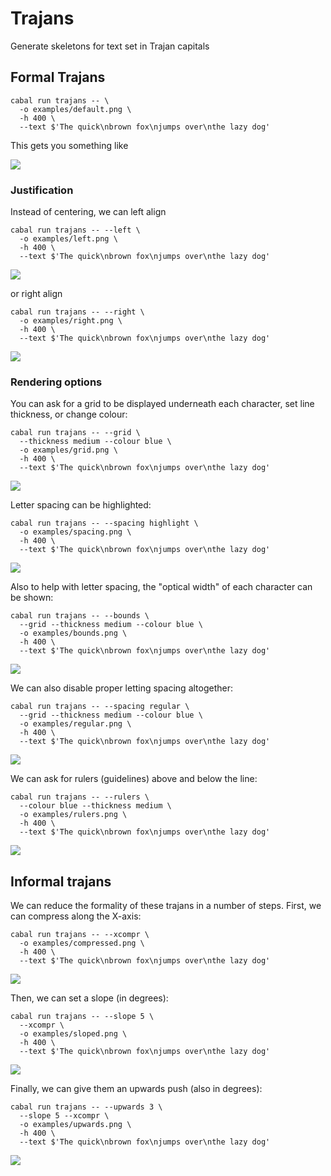 # Trajans

Generate skeletons for text set in Trajan capitals

## Formal Trajans

```
cabal run trajans -- \
  -o examples/default.png \
  -h 400 \
  --text $'The quick\nbrown fox\njumps over\nthe lazy dog'
```

This gets you something like

![](examples/default.png)

### Justification

Instead of centering, we can left align

```
cabal run trajans -- --left \
  -o examples/left.png \
  -h 400 \
  --text $'The quick\nbrown fox\njumps over\nthe lazy dog'
```

![](examples/left.png)

or right align

```
cabal run trajans -- --right \
  -o examples/right.png \
  -h 400 \
  --text $'The quick\nbrown fox\njumps over\nthe lazy dog'
```

![](examples/right.png)

### Rendering options

You can ask for a grid to be displayed underneath each character, set line
thickness, or change colour:

```
cabal run trajans -- --grid \
  --thickness medium --colour blue \
  -o examples/grid.png \
  -h 400 \
  --text $'The quick\nbrown fox\njumps over\nthe lazy dog'
```

![](examples/grid.png)

Letter spacing can be highlighted:

```
cabal run trajans -- --spacing highlight \
  -o examples/spacing.png \
  -h 400 \
  --text $'The quick\nbrown fox\njumps over\nthe lazy dog'
```

![](examples/spacing.png)

Also to help with letter spacing, the "optical width" of each character can
be shown:

```
cabal run trajans -- --bounds \
  --grid --thickness medium --colour blue \
  -o examples/bounds.png \
  -h 400 \
  --text $'The quick\nbrown fox\njumps over\nthe lazy dog'
```

![](examples/bounds.png)

We can also disable proper letting spacing altogether:

```
cabal run trajans -- --spacing regular \
  --grid --thickness medium --colour blue \
  -o examples/regular.png \
  -h 400 \
  --text $'The quick\nbrown fox\njumps over\nthe lazy dog'
```

![](examples/regular.png)

We can ask for rulers (guidelines) above and below the line:

```
cabal run trajans -- --rulers \
  --colour blue --thickness medium \
  -o examples/rulers.png \
  -h 400 \
  --text $'The quick\nbrown fox\njumps over\nthe lazy dog'
```

![](examples/rulers.png)

## Informal trajans

We can reduce the formality of these trajans in a number of steps.
First, we can compress along the X-axis:

```
cabal run trajans -- --xcompr \
  -o examples/compressed.png \
  -h 400 \
  --text $'The quick\nbrown fox\njumps over\nthe lazy dog'
```

![](examples/compressed.png)

Then, we can set a slope (in degrees):

```
cabal run trajans -- --slope 5 \
  --xcompr \
  -o examples/sloped.png \
  -h 400 \
  --text $'The quick\nbrown fox\njumps over\nthe lazy dog'
```

![](examples/sloped.png)

Finally, we can give them an upwards push (also in degrees):

```
cabal run trajans -- --upwards 3 \
  --slope 5 --xcompr \
  -o examples/upwards.png \
  -h 400 \
  --text $'The quick\nbrown fox\njumps over\nthe lazy dog'
```

![](examples/upwards.png)
